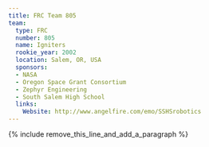 ```yaml
---
title: FRC Team 805
team:
  type: FRC
  number: 805
  name: Igniters
  rookie_year: 2002
  location: Salem, OR, USA
  sponsors:
  - NASA
  - Oregon Space Grant Consortium
  - Zephyr Engineering
  - South Salem High School
  links:
    Website: http://www.angelfire.com/emo/SSHSrobotics
---
```


{% include remove_this_line_and_add_a_paragraph %}